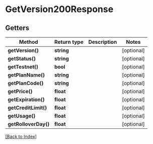 # GetVersion200Response

## Getters

Method | Return type | Description | Notes
------------ | ------------- | ------------- | -------------
**getVersion()** | **string** |  | [optional]
**getStatus()** | **string** |  | [optional]
**getTestnet()** | **bool** |  | [optional]
**getPlanName()** | **string** |  | [optional]
**getPlanCode()** | **string** |  | [optional]
**getPrice()** | **float** |  | [optional]
**getExpiration()** | **float** |  | [optional]
**getCreditLimit()** | **float** |  | [optional]
**getUsage()** | **float** |  | [optional]
**getRolloverDay()** | **float** |  | [optional]

[[Back to Index]](../index.md)
